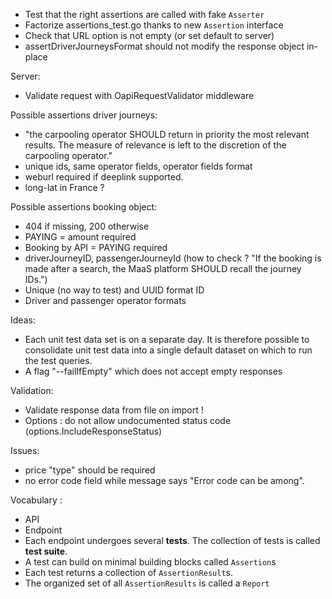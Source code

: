 
- Test that the right assertions are called with fake `Asserter`
- Factorize assertions_test.go thanks to new `Assertion` interface
- Check that URL option is not empty (or set default to server)
- assertDriverJourneysFormat should not modify the response object in-place

Server:
- Validate request with OapiRequestValidator middleware

Possible assertions driver journeys:
- "the carpooling operator SHOULD return in priority the most relevant 
  results. The measure of relevance is left to the discretion of the 
  carpooling operator."
- unique ids, same operator fields, operator fields format
- weburl required if deeplink supported.
- long-lat in France ?

Possible assertions booking object:
- 404 if missing, 200 otherwise
- PAYING = amount required
- Booking by API = PAYING required
- driverJourneyID, passengerJourneyId (how to check ? "If the booking is made 
  after a search, the MaaS platform SHOULD recall the journey IDs.")
- Unique (no way to test) and UUID format ID 
- Driver and passenger operator formats

Ideas:
- Each unit test data set is on a separate day. It is therefore possible to 
  consolidate unit test data into a single default dataset on which to run the 
  test queries.
- A flag "--failIfEmpty" which does not accept empty responses


Validation:
- Validate response data from file on import ! 
- Options : do not allow undocumented status code 
  (options.IncludeResponseStatus)
  
Issues:
- price "type" should be required
- no error code field while message says "Error code can be among". 

Vocabulary :

- API
- Endpoint
- Each endpoint undergoes several **tests**. The collection of tests is called 
  **test suite**.
- A test can build on minimal building blocks called `Assertion`s
- Each test returns a collection of `AssertionResult`s. 
- The organized set of all `AssertionResults` is called a `Report`


